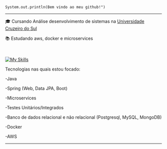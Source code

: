 <code>System.out.println(Bem vindo ao meu github!")</code>
<hr>

<p>🎓 Cursando Análise desenvolvimento de sistemas na <a href="https://www.cruzeirodosul.edu.br/" target="blank_">Universidade Cruzeiro do Sul</a></p>
<p>📚 Estudando aws, docker e microservices</p>
<br>


[![My Skills](https://skillicons.dev/icons?i=java,spring,mysql,docker,mongodb,postgresql)](https://skillicons.dev)

Tecnologias nas quais estou focado:
<p>-Java</p> 
<p>-Spring (Web, Data JPA, Boot)</p>
<p>-Microservices</p>
<p>-Testes Unitários/Integrados</p>
<p>-Banco de dados relacional e não relacional (Postgresql, MySQL, MongoDB)</p>
<p>-Docker</p>
<p>-AWS</p>


<hr>





